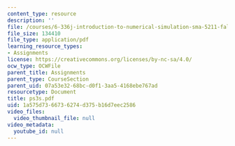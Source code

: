 ```yaml
---
content_type: resource
description: ''
file: /courses/6-336j-introduction-to-numerical-simulation-sma-5211-fall-2003/1a575d7366736274d375b16d7eec2586_ps3s.pdf
file_size: 134410
file_type: application/pdf
learning_resource_types:
- Assignments
license: https://creativecommons.org/licenses/by-nc-sa/4.0/
ocw_type: OCWFile
parent_title: Assignments
parent_type: CourseSection
parent_uid: 07a53e32-68bc-d0f1-3aa5-4168ebe767ad
resourcetype: Document
title: ps3s.pdf
uid: 1a575d73-6673-6274-d375-b16d7eec2586
video_files:
  video_thumbnail_file: null
video_metadata:
  youtube_id: null
---
```

